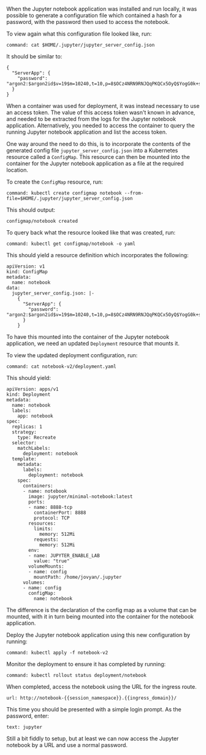 When the Jupyter notebook application was installed and run locally, it was possible to generate a configuration file which contained a hash for a password, with the password then used to access the notebook.

To view again what this configuration file looked like, run:

```terminal:execute
command: cat $HOME/.jupyter/jupyter_server_config.json
```

It should be similar to:

```
{
  "ServerApp": {
    "password": "argon2:$argon2id$v=19$m=10240,t=10,p=8$OCz4NRN9RNJQqPKQCx5OyQ$YogG0k+sxOe8LohqEzAQuUS/voP1xQY5aTH2oNG/LGs"
  }
}
```

When a container was used for deployment, it was instead necessary to use an access token. The value of this access token wasn't known in advance, and needed to be extracted from the logs for the Jupyter notebook application. Alternatively, you needed to access the container to query the running Jupyter notebook application and list the access token.

One way around the need to do this, is to incorporate the contents of the generated config file ``jupyter_server_config.json`` into a Kubernetes resource called a ``ConfigMap``. This resource can then be mounted into the container for the Jupyter notebook application as a file at the required location.

To create the ``ConfigMap`` resource, run:

```terminal:execute
command: kubectl create configmap notebook --from-file=$HOME/.jupyter/jupyter_server_config.json
```

This should output:

```
configmap/notebook created
```

To query back what the resource looked like that was created, run:

```terminal:execute
command: kubectl get configmap/notebook -o yaml
```

This should yield a resource definition which incorporates the following:

```
apiVersion: v1
kind: ConfigMap
metadata:
  name: notebook
data:
  jupyter_server_config.json: |-
    {
      "ServerApp": {
        "password": "argon2:$argon2id$v=19$m=10240,t=10,p=8$OCz4NRN9RNJQqPKQCx5OyQ$YogG0k+sxOe8LohqEzAQuUS/voP1xQY5aTH2oNG/LGs"
      }
    }
```

To have this mounted into the container of the Jupyter notebook application, we need an updated ``Deployment`` resource that mounts it.

To view the updated deployment configuration, run:

```terminal:execute
command: cat notebook-v2/deployment.yaml
```

This should yield:

```
apiVersion: apps/v1
kind: Deployment
metadata:
  name: notebook
  labels:
    app: notebook
spec:
  replicas: 1
  strategy:
    type: Recreate
  selector:
    matchLabels:
      deployment: notebook
  template:
    metadata:
      labels:
        deployment: notebook
    spec:
      containers:
      - name: notebook
        image: jupyter/minimal-notebook:latest
        ports:
        - name: 8888-tcp
          containerPort: 8888
          protocol: TCP
        resources:
          limits:
            memory: 512Mi
          requests:
            memory: 512Mi
        env:
        - name: JUPYTER_ENABLE_LAB
          value: "true"
        volumeMounts:
        - name: config
          mountPath: /home/jovyan/.jupyter
      volumes:
      - name: config
        configMap:
          name: notebook
```

The difference is the declaration of the config map as a volume that can be mounted, with it in turn being mounted into the container for the notebook application.

Deploy the Jupyter notebook application using this new configuration by running:

```terminal:execute
command: kubectl apply -f notebook-v2
```

Monitor the deployment to ensure it has completed by running:

```terminal:execute
command: kubectl rollout status deployment/notebook
```

When completed, access the notebook using the URL for the ingress route.

```dashboard:open-url
url: http://notebook-{{session_namespace}}.{{ingress_domain}}/
```

This time you should be presented with a simple login prompt. As the password, enter:

```workshop:copy
text: jupyter
```

Still a bit fiddly to setup, but at least we can now access the Jupyter notebook by a URL and use a normal password.
